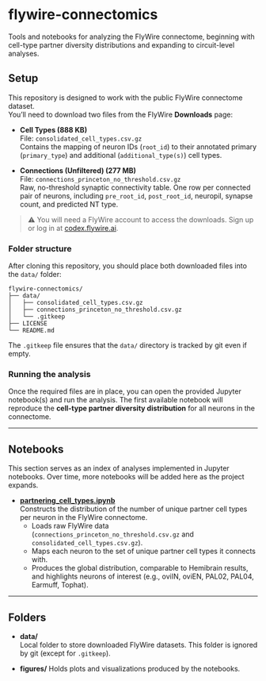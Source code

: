 # flywire-connectomics
Tools and notebooks for analyzing the FlyWire connectome, beginning with cell-type partner diversity distributions and expanding to circuit-level analyses.

## Setup

This repository is designed to work with the public FlyWire connectome dataset.  
You’ll need to download two files from the FlyWire **Downloads** page:  

- **Cell Types (888 KB)**  
  File: `consolidated_cell_types.csv.gz`  
  Contains the mapping of neuron IDs (`root_id`) to their annotated primary (`primary_type`) and additional (`additional_type(s)`) cell types.  

- **Connections (Unfiltered) (277 MB)**  
  File: `connections_princeton_no_threshold.csv.gz`  
  Raw, no-threshold synaptic connectivity table. One row per connected pair of neurons, including `pre_root_id`, `post_root_id`, neuropil, synapse count, and predicted NT type.  

> ⚠️ You will need a FlyWire account to access the downloads. Sign up or log in at [codex.flywire.ai](https://codex.flywire.ai).

### Folder structure

After cloning this repository, you should place both downloaded files into the `data/` folder:

```text
flywire-connectomics/
├── data/
│   ├── consolidated_cell_types.csv.gz
│   ├── connections_princeton_no_threshold.csv.gz
│   └── .gitkeep
├── LICENSE
└── README.md
```

The `.gitkeep` file ensures that the `data/` directory is tracked by git even if empty.

### Running the analysis

Once the required files are in place, you can open the provided Jupyter notebook(s) and run the analysis. The first available notebook will reproduce the **cell-type partner diversity distribution** for all neurons in the connectome.

---

## Notebooks

This section serves as an index of analyses implemented in Jupyter notebooks. Over time, more notebooks will be added here as the project expands.

- [**partnering_cell_types.ipynb**](partnering_cell_types.ipynb)  
  Constructs the distribution of the number of unique partner cell types per neuron in the FlyWire connectome.  
  - Loads raw FlyWire data (`connections_princeton_no_threshold.csv.gz` and `consolidated_cell_types.csv.gz`).  
  - Maps each neuron to the set of unique partner cell types it connects with.  
  - Produces the global distribution, comparable to Hemibrain results, and highlights neurons of interest (e.g., oviIN, oviEN, PAL02, PAL04, Earmuff, Tophat).

---

## Folders

- **data/**  
  Local folder to store downloaded FlyWire datasets. This folder is ignored by git (except for `.gitkeep`).  

- **figures/**
  Holds plots and visualizations produced by the notebooks.

